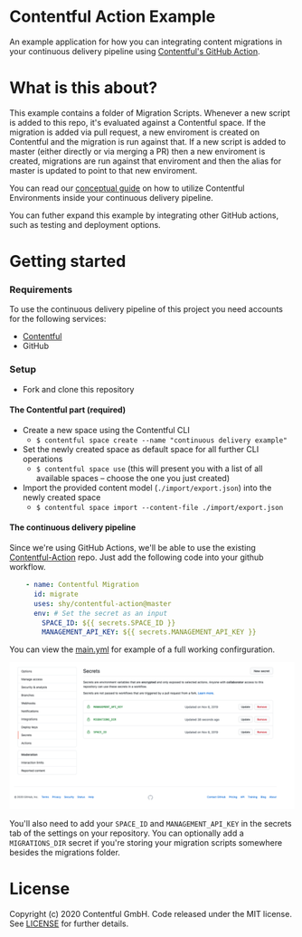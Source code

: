Contentful Action Example
=====

An example application for how you can integrating content migrations in your continuous delivery pipeline using [Contentful's GitHub Action](https://github.com/contentful/contentful-action).

What is this about?
=====

This example contains a folder of Migration Scripts. Whenever a new script is added to this repo, it's evaluated against a Contentful space. If the migration is added via pull request, a new enviroment is created on Contentful and the migration is run against that. If a new script is added to master (either directly or via merging a PR) then a new enviroment is created, migrations are run against that enviroment and then the alias for master is updated to point to that new enviroment.

You can read our [conceptual guide](https://www.contentful.com/developers/docs/concepts/deployment-pipeline/) on how to utilize Contentful Environments inside your continuous delivery pipeline.

You can futher expand this example by integrating other GitHub actions, such as testing and deployment options.

Getting started
=====

### Requirements

To use the continuous delivery pipeline of this project you need accounts for the following services:

- [Contentful](https://www.contentful.com)
- GitHub

### Setup

* Fork and clone this repository

#### The Contentful part (required)

* Create a new space using the Contentful CLI
  * `$ contentful space create --name "continuous delivery example"`
* Set the newly created space as default space for all further CLI operations
  * `$ contentful space use` (this will present you with a list of all available spaces – choose the one you just created)
* Import the provided content model (`./import/export.json`) into the newly created space
  * `$ contentful space import --content-file ./import/export.json`

#### The continuous delivery pipeline

Since we're using GitHub Actions, we'll be able to use the existing [Contentful-Action]() repo. Just add the following code into your github workflow.

```yml
    - name: Contentful Migration
      id: migrate
      uses: shy/contentful-action@master
      env: # Set the secret as an input
        SPACE_ID: ${{ secrets.SPACE_ID }}
        MANAGEMENT_API_KEY: ${{ secrets.MANAGEMENT_API_KEY }}
```
You can view the [main.yml](.github/workflows/main.yml) for example of a full working confirguration.

![Screenshot of GitHub Secret Panel](images/Secrets.png)

You'll also need to add your `SPACE_ID` and `MANAGEMENT_API_KEY` in the secrets tab of the settings on your repository. You can optionally add a `MIGRATIONS_DIR` secret if you're storing your migration scripts somewhere besides the migrations folder.

License
=======

Copyright (c) 2020 Contentful GmbH. Code released under the MIT license. See [LICENSE](LICENSE) for further details.
